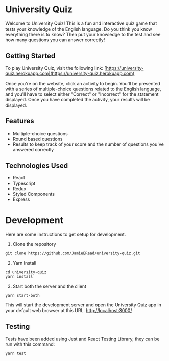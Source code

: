 # University Quiz
Welcome to University Quiz! This is a fun and interactive quiz game that tests your knowledge of the English language. Do you think you know everything there is to know? Then put your knowledge to the test and see how many questions you can answer correctly!

## Getting Started
To play University Quiz, visit the following link: 
[https://university-quiz.herokuapp.com](https://university-quiz.herokuapp.com)

Once you're on the website, click an activity to begin. You'll be presented with a series of multiple-choice questions related to the English language, and you'll have to select either "Correct" or "Incorrect" for the statement displayed. Once you have completed the activity, your results will be displayed.

## Features
* Multiple-choice questions
* Round based questions
* Results to keep track of your score and the number of questions you've answered correctly

## Technologies Used
* React
* Typescript
* Redux
* Styled Components
* Express

# Development

Here are some instructions to get setup for development.

1. Clone the repository

```
git clone https://github.com/JamieERead/university-quiz.git
```

2. Yarn Install 

```
cd university-quiz
yarn install
```

3. Start both the server and the client
   
```
yarn start-both
```

This will start the development server and open the University Quiz app in your default web browser at this URL.
[http://localhost:3000/](http://localhost:3000/)

## Testing

Tests have been added using Jest and React Testing Library, they can be run with this command:

```
yarn test
```
